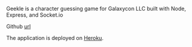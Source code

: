 Geekle is a character guessing game for Galaxycon LLC built with Node, Express, and Socket.io

Github [url](https://github.com/drewamunat2/summer22/tree/main/geekle.git)

The application is deployed on [Heroku](https://geekle-drewamunat2.herokuapp.com/).
